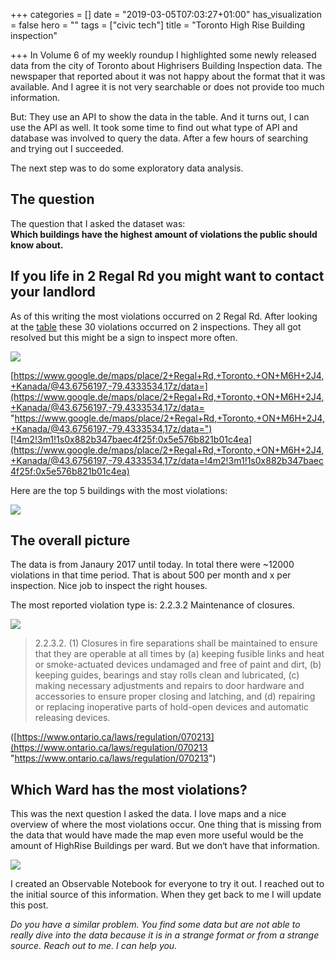 +++
categories = []
date = "2019-03-05T07:03:27+01:00"
has_visualization = false
hero = ""
tags = ["civic tech"]
title = "Toronto High Rise Building inspection"

+++
In Volume 6 of my weekly roundup I highlighted some newly released data from the city of Toronto about Highrisers Building Inspection data. The newspaper that reported about it was not happy about the format that it was available. And I agree it is not very searchable or does not provide too much information.

But: They use an API to show the data in the table. And it turns out, I can use the API as well. It took some time to find out what type of API and database was involved to query the data. After a few hours of searching and trying out I succeeded.

The next step was to do some exploratory data analysis.

## The question

The question that I asked the dataset was:  
**Which buildings have the highest amount of violations the public should know about.**

## If you life in 2 Regal Rd you might want to contact your landlord

As of this writing the most violations occurred on 2 Regal Rd. After looking at the [table](https://www.toronto.ca/city-government/accountability-operations-customer-service/access-city-information-or-records/fire-prevention-inspection-results-for-high-rise-residential-buildings/#details/f42076c3-6075-485e-b766-dd6c8e2b8434) these 30 violations occurred on 2 inspections. They all got resolved but this might be a sign to inspect more often.

![](https://maps.googleapis.com/maps/api/streetview?size=400x400&location=40.720032,-73.988354&fov=100&heading=210&pitch=40&key=AIzaSyAqlRInIcBkVjRRCl3usLYlbnmuRLSQ-i0)

[https://www.google.de/maps/place/2+Regal+Rd,+Toronto,+ON+M6H+2J4,+Kanada/@43.6756197,-79.4333534,17z/data=](https://www.google.de/maps/place/2+Regal+Rd,+Toronto,+ON+M6H+2J4,+Kanada/@43.6756197,-79.4333534,17z/data= "https://www.google.de/maps/place/2+Regal+Rd,+Toronto,+ON+M6H+2J4,+Kanada/@43.6756197,-79.4333534,17z/data=")[!4m2!3m1!1s0x882b347baec4f25f:0x5e576b821b01c4ea](https://www.google.de/maps/place/2+Regal+Rd,+Toronto,+ON+M6H+2J4,+Kanada/@43.6756197,-79.4333534,17z/data=!4m2!3m1!1s0x882b347baec4f25f:0x5e576b821b01c4ea)

Here are the top 5 buildings with the most violations:

![](https://res.cloudinary.com/civicvision/image/upload/v1551765572/Toronto%20Highrise/building-violations.png)

## The overall picture

The data is from Janaury 2017 until today. In total there were \~12000 violations in that time period. That is about 500 per month and x per inspection. Nice job to inspect the right houses.

The most reported violation type is: 2.2.3.2 Maintenance of closures.

![](https://res.cloudinary.com/civicvision/image/upload/v1551765572/Toronto%20Highrise/code-violations.png)

> 2.2.3.2. (1) Closures in fire separations shall be maintained to ensure that they are operable at all times by (a) keeping fusible links and heat or smoke-actuated devices undamaged and free of paint and dirt, (b) keeping guides, bearings and stay rolls clean and lubricated, (c) making necessary adjustments and repairs to door hardware and accessories to ensure proper closing and latching, and (d) repairing or replacing inoperative parts of hold-open devices and automatic releasing devices.

([https://www.ontario.ca/laws/regulation/070213](https://www.ontario.ca/laws/regulation/070213 "https://www.ontario.ca/laws/regulation/070213")

## Which Ward has the most violations?

This was the next question I asked the data. I love maps and a nice overview of where the most violations occur. One thing that is missing from the data that would have made the map even more useful would be the amount of HighRise Buildings per ward. But we don‘t have that information.

![](https://res.cloudinary.com/civicvision/image/upload/v1551765769/Toronto%20Highrise/violations-per-inspection-map.png)

I created an Observable Notebook for everyone to try it out. I reached out to the initial source of this information. When they get back to me I will update this post.

_Do you have a similar problem. You find some data but are not able to really dive into the data because it is in a strange format or from a strange source. Reach out to me. I can help you._